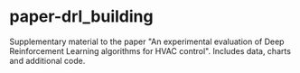 # paper-drl_building
Supplementary material to the paper "An experimental evaluation of Deep Reinforcement Learning algorithms for HVAC control". Includes data, charts and additional code.

